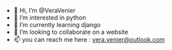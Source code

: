 - 👋 Hi, I’m @VeraVenier
- 👀 I’m interested in python
- 🌱 I’m currently learning django
- 💞️ I’m looking to collaborate on a website 
- 📫 you can reach me here : vera.venier@outlook.com
